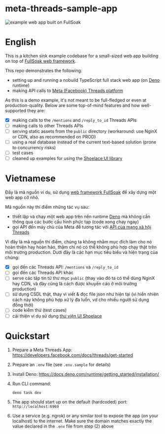 # meta-threads-sample-app

![example web app built on FullSoak](https://khangdinh.wordpress.com/wp-content/uploads/2025/04/fullsoak-example-web-app-meta-threads-1.png)

# English

This is a kitchen sink example codebase for a small-sized web app building on
top of [FullSoak web framework](https://fullsoak.dev).

This repo demonstrates the following:

- setting up and running a nobuild TypeScript full stack web app (on
  [Deno](https://deno.com) runtime)
- making API calls to
  [Meta (Facebook) Threads platform](https://developers.facebook.com/docs/threads/)

As this is a demo example, it's not meant to be full-fledged or even at
production-quality. Below are some top-of-mind features and how well-supported
they are:

- [x] making calls to the `/mentions` and `/reply_to_id` Threads APIs
- [ ] making calls to other Threads APIs
- [ ] serving static assets from the `public` directory (workaround: use NginX
      or CDN, also as recommended on PROD)
- [ ] using a real database instead of the current text-based solution (prone to
      concurrency risks)
- [ ] test cases
- [ ] cleaned up examples for using the
      [Shoelace UI library](https://shoelace.style/)

# Vietnamese

Đây là mã nguồn ví dụ, sử dụng [web framework FullSoak](https://fullsoak.dev) để
xây dựng một web app cỡ nhỏ.

Mã nguồn này thí điểm những tác vụ sau:

- thiết lập và chạy một web app trên nền runtime [Deno](https://deno.com) mà
  không cần thông qua các bước cấu hình phức tạp (code xong chạy ngay)
- gọi API đến máy chủ của Meta để tương tác với
  [API của mạng xã hội Threads](https://developers.facebook.com/docs/threads/)

Vì đây là mã nguồn thí điểm, chúng ta không nhằm mục đích làm cho nó hoàn thiện
hay hoàn hảo, thậm chí nó có thể không phù hợp chạy thật trên môi trường
production. Dưới đây là các hạn mục tiêu biểu và hiện trạng của chúng:

- [x] gọi đến các Threads API: `/mentions` và `/reply_to_id`
- [ ] gọi đến các Threads API khác
- [ ] serve các tâp tin từ thư mục `public` (thay vào đó ta có thể dùng NginX
      hay CDN, và đây cũng là cách được khuyến cáo ở môi trường production)
- [ ] sử dụng CSDL thật, thay vì viết & đọc file json như hiện tại (vì hiển
      nhiên cách này không phù hợp xử lý đa luồn, vd cho nhiều người sử dụng
      đồng thời)
- [ ] code kiểm thử (test cases)
- [ ] cải thiện ví dụ sử dụng [thư viện UI Shoelace](https://shoelace.style/)

# Quickstart

1. Prepare a Meta Threads App:
   https://developers.facebook.com/docs/threads/get-started

2. Prepare an `.env` file (see `.env.sample` for details)

3. Install Deno: https://docs.deno.com/runtime/getting_started/installation/

4. Run CLI command:

   ```bash
   deno task dev
   ```

5. The app should start up on the default (hardcoded) port:
   `http://localhost:6969`

6. Use a service (e.g. ngrok) or any similar tool to expose the app (on your
   localhost) to the internet. Make sure the domain matches exactly the value
   declared in the `.env` file from step (2) above
